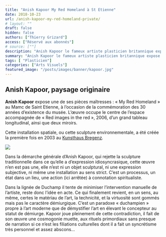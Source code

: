 ```yaml
---
title: "Anish Kapoor My Red Homeland à St Etienne"
date: 2018-10-23
url: /anish-kapoor-my-red-homeland-private/
# layout: ""
draft: false
hidden: false
authors: ["Thierry Grizard"]
access: ["Réservé aux abonnés"]
# source: [""]
description: "Anish Kapoor le fameux artiste plasticien britannique expose My Red Homeland au MaM de Saint Etienne, l'impact est toujours aussi puissant"
summary: "Anish Kapoor le fameux artiste plasticien britannique expose My Red Homeland au MaM de Saint Etienne, l'impact est toujours aussi puissant"
tags: [ "Plasticien"]
categories: ["Arts Visuels"]
featured_image: "/posts/images/banner/kapoor.jpg"
---
```

## Anish Kapoor, paysage originaire

**Anish Kapoor** expose une de ses pièces maîtresses : « My Red Homeland » au Mamc de Saint Etienne, à l’occasion de la commémoration des 30 années d’existence du musée. L’œuvre occupe le centre de l’espace accompagnée de « Red images in the red », 2006, d’un grand tableau longitudinal, ainsi que deux miroirs.

Cette installation spatiale, ou cette sculpture environnementale, a été créée la première fois en 2003 au [Kunsthaus Bregenz](http://www.kunsthaus-bregenz.at/?ref=artefields.net).

![](/posts/images/kapoor/anish-kapoorsculpturemam-saint-etiennemy-red-homelandart-exhibition2017.026-5.jpg)

Dans la démarche générale d’Anish Kapoor, qui rejette la sculpture traditionnelle dans ce qu’elle a d’expression idiosyncrasique, cette œuvre n’en est pas une, elle n’est ni un objet sculptural, ni une expression subjective, ni même une installation au sens strict. C’est un processus, un état dans un lieu, une action (ici arrêtée) à connotation spiritualiste.

Dans la lignée de Duchamp il tente de minimiser l’intervention manuelle de l’artiste, reste donc l’idée en acte. Ce qui finalement revient, en un sens, au même, certes le matériau de l’art, la technicité, et la virtuosité sont gommés mais pas le caractère démiurgique. C’est un paradoxe « duchampien » propre à l’art moderne que de démystifier l’art en élevant le concepteur au statut de démiurge. Kapoor joue pleinement de cette contradiction, il fait de son œuvre une cosmogonie muette, aux rituels primordiaux sans presque de narration si ce n’est les filiations culturelles dont il a fait un syncrétisme très personnel et assez abscons...